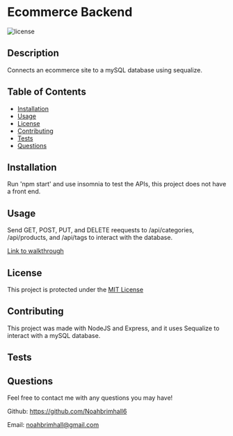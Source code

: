 # Ecommerce Backend

  ![license](https://img.shields.io/static/v1?label=license&message=MIT&color=informational)

  ## Description
  
  Connects an ecommerce site to a mySQL database using sequalize.
  
  ## Table of Contents
  
  - [Installation](#installation)
  - [Usage](#usage)
  - [License](#license)
  - [Contributing](#contributing)
  - [Tests](#tests)
  - [Questions](#questions)
  
  ## Installation
  
  Run 'npm start' and use insomnia to test the APIs, this project does not have a front end.
  
  ## Usage
  
  Send GET, POST, PUT, and DELETE reequests to /api/categories, /api/products, and /api/tags to interact with the database.
  
  [Link to walkthrough](https://drive.google.com/file/d/1EXLoMMr_vTw4sH7maPTSFagiU_LHXx9c/view)
  
  ## License
  
  This project is protected under the [MIT License](https://choosealicense.com/licenses/mit/)
  
  ## Contributing

  This project was made with NodeJS and Express, and it uses Sequalize to interact with a mySQL database.
  
  ## Tests

  

  ## Questions
  
  Feel free to contact me with any questions you may have!

  Github: https://github.com/Noahbrimhall6

  Email: noahbrimhall@gmail.com